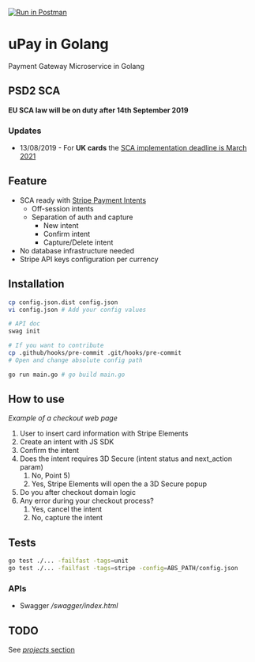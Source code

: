 [![Run in Postman](https://run.pstmn.io/button.svg)](https://app.getpostman.com/run-collection/bf7491736c431cd822f6)

# uPay in Golang

Payment Gateway Microservice in Golang

## PSD2 SCA

**EU SCA law will be on duty after 14th September 2019**

### Updates
 
- 13/08/2019 - For **UK cards** the [SCA implementation deadline is March 2021](https://www.fca.org.uk/news/press-releases/fca-agrees-plan-phased-implementation-strong-customer-authentication)

## Feature

- SCA ready with [Stripe Payment Intents](https://stripe.com/docs/payments/payment-intents)
    - Off-session intents
    - Separation of auth and capture
        - New intent
        - Confirm intent
        - Capture/Delete intent
- No database infrastructure needed
- Stripe API keys configuration per currency

## Installation

```bash
cp config.json.dist config.json
vi config.json # Add your config values

# API doc
swag init

# If you want to contribute
cp .github/hooks/pre-commit .git/hooks/pre-commit
# Open and change absolute config path

go run main.go # go build main.go
```

## How to use

*Example of a checkout web page*

1) User to insert card information with Stripe Elements
2) Create an intent with JS SDK
3) Confirm the intent
4) Does the intent requires 3D Secure (intent status and next_action param)
    1) No, Point 5)    
    2) Yes, Stripe Elements will open the a 3D Secure popup
5) Do you after checkout domain logic
6) Any error during your checkout process?
    1) Yes, cancel the intent
    2) No, capture the intent

## Tests

```bash
go test ./... -failfast -tags=unit
go test ./... -failfast -tags=stripe -config=ABS_PATH/config.json
```

### APIs

- Swagger */swagger/index.html*

## TODO

See [*projects* section](https://github.com/lelledaniele/upaygo/projects)
